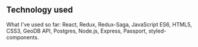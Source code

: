 ## Technology used
What I've used so far: React, Redux, Redux-Saga, JavaScript ES6, HTML5, CSS3, GeoDB API, Postgres, Node.js, Express, Passport, styled-components.
